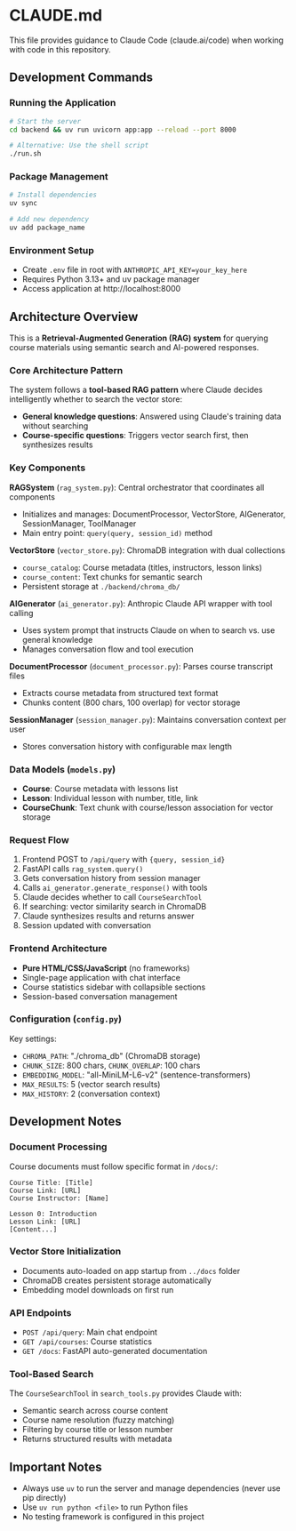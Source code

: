 # CLAUDE.md

This file provides guidance to Claude Code (claude.ai/code) when working with code in this repository.

## Development Commands

### Running the Application
```bash
# Start the server
cd backend && uv run uvicorn app:app --reload --port 8000

# Alternative: Use the shell script
./run.sh
```

### Package Management
```bash
# Install dependencies
uv sync

# Add new dependency
uv add package_name
```

### Environment Setup
- Create `.env` file in root with `ANTHROPIC_API_KEY=your_key_here`
- Requires Python 3.13+ and uv package manager
- Access application at http://localhost:8000

## Architecture Overview

This is a **Retrieval-Augmented Generation (RAG) system** for querying course materials using semantic search and AI-powered responses.

### Core Architecture Pattern

The system follows a **tool-based RAG pattern** where Claude decides intelligently whether to search the vector store:
- **General knowledge questions**: Answered using Claude's training data without searching
- **Course-specific questions**: Triggers vector search first, then synthesizes results

### Key Components

**RAGSystem** (`rag_system.py`): Central orchestrator that coordinates all components
- Initializes and manages: DocumentProcessor, VectorStore, AIGenerator, SessionManager, ToolManager
- Main entry point: `query(query, session_id)` method

**VectorStore** (`vector_store.py`): ChromaDB integration with dual collections
- `course_catalog`: Course metadata (titles, instructors, lesson links)
- `course_content`: Text chunks for semantic search
- Persistent storage at `./backend/chroma_db/`

**AIGenerator** (`ai_generator.py`): Anthropic Claude API wrapper with tool calling
- Uses system prompt that instructs Claude on when to search vs. use general knowledge
- Manages conversation flow and tool execution

**DocumentProcessor** (`document_processor.py`): Parses course transcript files
- Extracts course metadata from structured text format
- Chunks content (800 chars, 100 overlap) for vector storage

**SessionManager** (`session_manager.py`): Maintains conversation context per user
- Stores conversation history with configurable max length

### Data Models (`models.py`)

- **Course**: Course metadata with lessons list
- **Lesson**: Individual lesson with number, title, link
- **CourseChunk**: Text chunk with course/lesson association for vector storage

### Request Flow

1. Frontend POST to `/api/query` with `{query, session_id}`
2. FastAPI calls `rag_system.query()`
3. Gets conversation history from session manager
4. Calls `ai_generator.generate_response()` with tools
5. Claude decides whether to call `CourseSearchTool`
6. If searching: vector similarity search in ChromaDB
7. Claude synthesizes results and returns answer
8. Session updated with conversation

### Frontend Architecture

- **Pure HTML/CSS/JavaScript** (no frameworks)
- Single-page application with chat interface
- Course statistics sidebar with collapsible sections
- Session-based conversation management

### Configuration (`config.py`)

Key settings:
- `CHROMA_PATH`: "./chroma_db" (ChromaDB storage)
- `CHUNK_SIZE`: 800 chars, `CHUNK_OVERLAP`: 100 chars
- `EMBEDDING_MODEL`: "all-MiniLM-L6-v2" (sentence-transformers)
- `MAX_RESULTS`: 5 (vector search results)
- `MAX_HISTORY`: 2 (conversation context)

## Development Notes

### Document Processing
Course documents must follow specific format in `/docs/`:
```
Course Title: [Title]
Course Link: [URL]
Course Instructor: [Name]

Lesson 0: Introduction
Lesson Link: [URL]
[Content...]
```

### Vector Store Initialization
- Documents auto-loaded on app startup from `../docs` folder
- ChromaDB creates persistent storage automatically
- Embedding model downloads on first run

### API Endpoints
- `POST /api/query`: Main chat endpoint
- `GET /api/courses`: Course statistics
- `GET /docs`: FastAPI auto-generated documentation

### Tool-Based Search
The `CourseSearchTool` in `search_tools.py` provides Claude with:
- Semantic search across course content
- Course name resolution (fuzzy matching)
- Filtering by course title or lesson number
- Returns structured results with metadata

## Important Notes
- Always use `uv` to run the server and manage dependencies (never use pip directly)
- Use `uv run python <file>` to run Python files
- No testing framework is configured in this project